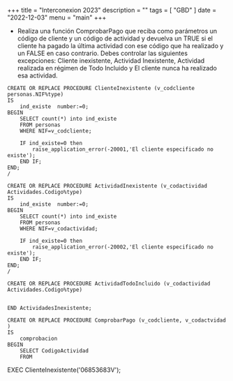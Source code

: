 +++
title = "Interconexion 2023"
description = ""
tags = [
    "GBD"
]
date = "2022-12-03"
menu = "main"
+++

* Realiza una función ComprobarPago que reciba como parámetros un código de cliente y un código de actividad y devuelva un TRUE si el cliente ha pagado la última actividad con ese código que ha realizado y un FALSE en caso contrario. Debes controlar las siguientes excepciones: Cliente inexistente, Actividad Inexistente, Actividad realizada en régimen de Todo Incluido y El cliente nunca ha realizado esa actividad.

~~~
CREATE OR REPLACE PROCEDURE ClienteInexistente (v_codcliente personas.NIF%type)
IS
    ind_existe  number:=0;
BEGIN
    SELECT count(*) into ind_existe
    FROM personas
    WHERE NIF=v_codcliente;

    IF ind_existe=0 then
        raise_application_error(-20001,'El cliente especificado no existe');
    END IF;
END;
/

CREATE OR REPLACE PROCEDURE ActividadInexistente (v_codactividad Actividades.Codigo%type)
IS
    ind_existe  number:=0;
BEGIN
    SELECT count(*) into ind_existe
    FROM personas
    WHERE NIF=v_codactividad;

    IF ind_existe=0 then
        raise_application_error(-20002,'El cliente especificado no existe');
    END IF;
END;
/

CREATE OR REPLACE PROCEDURE ActividadTodoIncluido (v_codactividad Actividades.Codigo%type)


END ActividadesInexistente;

CREATE OR REPLACE PROCEDURE ComprobarPago (v_codcliente, v_codactvidad )
IS
    comprobacion
BEGIN
    SELECT CodigoActividad
    FROM 
~~~

EXEC ClienteInexistente('06853683V');